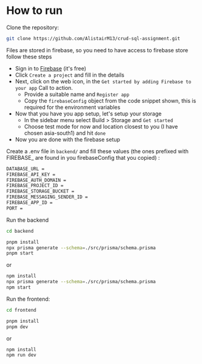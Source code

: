 # How to run

Clone the repository:

```sh
git clone https://github.com/AlistairM13/crud-sql-assignment.git
```

Files are stored in firebase, so you need to have access to firebase store follow these steps

- Sign in to [Firebase](https://firebase.google.com) (it's free)
- Click `Create a project` and fill in the details
- Next, click on the web icon, in the `Get started by adding Firebase to your app` Call to action.
  - Provide a suitable name and `Register app`
  - Copy the `firebaseConfig` object from the code snippet shown, this is required for the environment variables
- Now that you have you app setup, let's setup your storage
  - In the sidebar menu select Build > Storage and `Get started`
  - Choose test mode for now and location closest to you (I have chosen asia-south1) and hit `done`
- Now you are done with the firebase setup

Create a .env file in `backend/`
and fill these values (the ones prefixed with FIREBASE\_ are found in you firebaseConfig that you copied) :

```sh
DATABASE_URL =
FIREBASE_API_KEY =
FIREBASE_AUTH_DOMAIN =
FIREBASE_PROJECT_ID =
FIREBASE_STORAGE_BUCKET =
FIREBASE_MESSAGING_SENDER_ID =
FIREBASE_APP_ID =
PORT =
```

Run the backend

```sh
cd backend
```

```sh
pnpm install
npx prisma generate --schema=./src/prisma/schema.prisma
pnpm start
```

or

```sh
npm install
npx prisma generate --schema=./src/prisma/schema.prisma
npm start
```

Run the frontend:

```sh
cd frontend
```

```sh
pnpm install
pnpm dev
```

or

```sh
npm install
npm run dev
```
